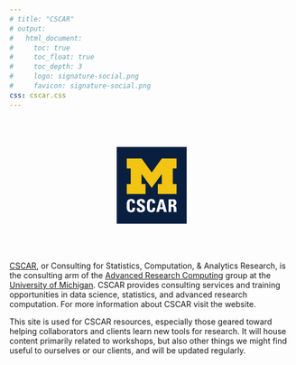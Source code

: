 ```yaml
---
# title: "CSCAR" 
# output:
#   html_document:
#     toc: true
#     toc_float: true
#     toc_depth: 3
#     logo: signature-social.png
#     favicon: signature-social.png
css: cscar.css
---
```

<br>
<br>
<br>

<img src='img/signature-vertical-informal.png' style='display:block; margin: 0 auto;' width=25%> 

<br>
<br>
<br>

[CSCAR](http://cscar.research.umich.edu/), or Consulting for Statistics, Computation, & Analytics Research, is the consulting arm of the [Advanced Research Computing](http://arc.umich.edu/) group at the [University of Michigan](https://www.umich.edu/).  CSCAR provides consulting services and training opportunities in data science, statistics, and advanced research computation.  For more information about CSCAR visit the website.

This site is used for CSCAR resources, especially those geared toward helping collaborators and clients learn new tools for research.  It will house content primarily related to workshops, but also other things we might find useful to ourselves or our clients, and will be updated regularly.


